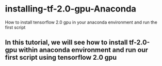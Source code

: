 # installing-tf-2.0-gpu-Anaconda
How to install tensorflow 2.0 gpu in your anaconda environment and run the first script

## In this tutorial, we will see how to install tf-2.0-gpu within anaconda environment and run our first script using tensorflow 2.0 gpu

